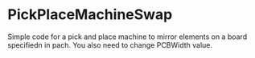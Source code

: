# PickPlaceMachineSwap

Simple code for a pick and place machine to mirror elements on a board specifiedn in pach. You also need to change PCBWidth value.
